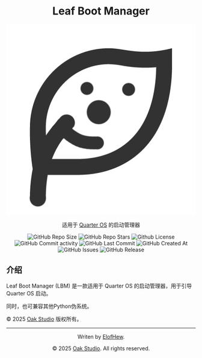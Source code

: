 <div align="center">

# Leaf Boot Manager

![LeafBM Logo](img/lbmb_2.png)

适用于 [Quarter OS](https://github.com/ElofHew/QOS) 的启动管理器

![GitHub Repo Size](https://img.shields.io/github/repo-size/ElofHew/LBM)
![GitHub Repo Stars](https://img.shields.io/github/stars/ElofHew/LBM?style=flat)
![Github License](https://img.shields.io/github/license/ElofHew/LBM?style=flat)
![GitHub Commit activity](https://img.shields.io/github/commit-activity/t/ElofHew/LBM)
![GitHub Last Commit](https://img.shields.io/github/last-commit/ElofHew/LBM)
![GitHub Created At](https://img.shields.io/github/created-at/ElofHew/LBM)
![GitHub Issues](https://img.shields.io/github/issues/ElofHew/LBM)
![GitHub Release](https://img.shields.io/github/v/release/ElofHew/LBM)

</div>

## 介绍

Leaf Boot Manager (LBM) 是一款适用于 Quarter OS 的启动管理器，用于引导 Quarter OS 启动。

同时，也可兼容其他Python伪系统。

&copy; 2025 [Oak Studio](https://t.me/oakstd) 版权所有。

------

<div align="center">

Writen by [ElofHew](https://github.com/ElofHew).

&copy; 2025 [Oak Studio](https://t.me/oakstd). All rights reserved.

</div>